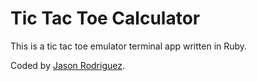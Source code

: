 Tic Tac Toe Calculator
==============================

This is a tic tac toe emulator terminal app written in Ruby.

Coded by [Jason Rodriguez](http://jasonrodriguez.net/index.html).
